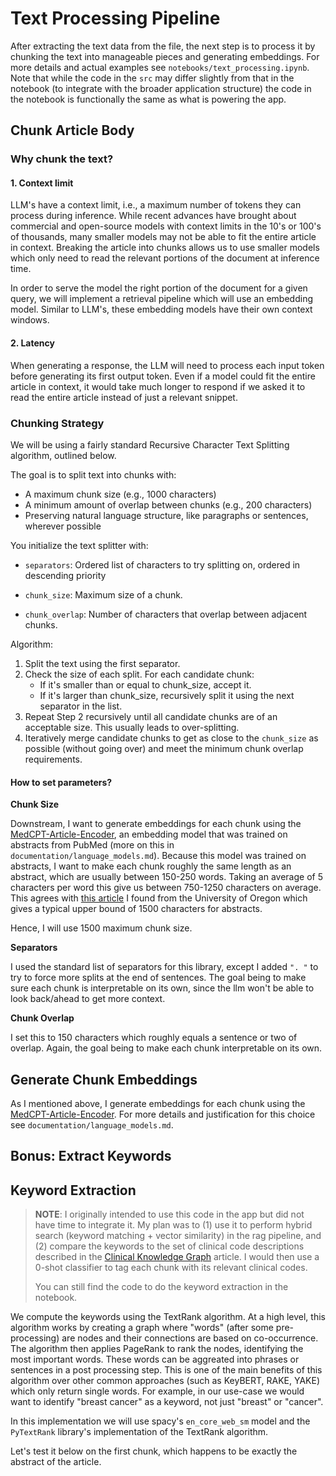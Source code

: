 # Text Processing Pipeline

After extracting the text data from the file, the next step is to process it by chunking the text into manageable pieces and generating embeddings. For more details and actual examples see `notebooks/text_processing.ipynb`. Note that while the code in the `src` may differ slightly from that in the notebook (to integrate with the broader application structure) the code in the notebook is functionally the same as what is powering the app.

## Chunk Article Body

### Why chunk the text?

#### 1. Context limit

LLM's have a context limit, i.e., a maximum number of tokens they can process during inference. While recent advances have brought about commercial and open-source models with context limits in the 10's or 100's of thousands, many smaller models may not be able to fit the entire article in context. Breaking the article into chunks allows us to use smaller models which only need to read the relevant portions of the document at inference time.

In order to serve the model the right portion of the document for a given query, we will implement a retrieval pipeline which will use an embedding model. Similar to LLM's, these embedding models have their own context windows.

#### 2. Latency

When generating a response, the LLM will need to process each input token before generating its first output token. Even if a model could fit the entire article in context, it would take much longer to respond if we asked it to read the entire article instead of just a relevant snippet.


### Chunking Strategy

We will be using a fairly standard Recursive Character Text Splitting algorithm, outlined below.

The goal is to split text into chunks with:
- A maximum chunk size (e.g., 1000 characters)
- A minimum amount of overlap between chunks (e.g., 200 characters)
- Preserving natural language structure, like paragraphs or sentences, wherever possible

You initialize the text splitter with:
- `separators`: Ordered list of characters to try splitting on, ordered in descending priority

- `chunk_size`: Maximum size of a chunk.

- `chunk_overlap`: Number of characters that overlap between adjacent chunks.

Algorithm:
1. Split the text using the first separator.
2. Check the size of each split. For each candidate chunk:
    - If it's smaller than or equal to chunk_size, accept it.
    - If it's larger than chunk_size, recursively split it using the next separator in the list.
3. Repeat Step 2 recursively until all candidate chunks are of an acceptable size. This usually leads to over-splitting.
4. Iteratively merge candidate chunks to get as close to the `chunk_size` as possible (without going over) and meet the minimum chunk overlap requirements.

#### How to set parameters?

**Chunk Size**

Downstream, I want to generate embeddings for each chunk using the [MedCPT-Article-Encoder](https://huggingface.co/ncbi/MedCPT-Article-Encoder), an embedding model that was trained on abstracts from PubMed (more on this in `documentation/language_models.md`). Because this model was trained on abstracts, I want to make each chunk roughly the same length as an abstract, which are usually between 150-250 words. Taking an average of 5 characters per word this give us between 750-1250 characters on average. This agrees with [this article](https://urds.uoregon.edu/symposium/abstracts) I found from the University of Oregon which gives a typical upper bound of 1500 characters for abstracts. 

Hence, I will use 1500 maximum chunk size.

**Separators**

I used the standard list of separators for this library, except I added `". "` to try to force more splits at the end of sentences. The goal being to make sure each chunk is interpretable on its own, since the llm won't be able to look back/ahead to get more context.

**Chunk Overlap**

I set this to 150 characters which roughly equals a sentence or two of overlap. Again, the goal being to make each chunk interpretable on its own.

## Generate Chunk Embeddings

As I mentioned above, I generate embeddings for each chunk using the [MedCPT-Article-Encoder](https://huggingface.co/ncbi/MedCPT-Article-Encoder). For more details and justification for this choice see `documentation/language_models.md`.

## Bonus: Extract Keywords

## Keyword Extraction

>**NOTE**: 
>I originally intended to use this code in the app but did not have time to integrate it. My plan was to (1) use it to perform hybrid search (keyword matching +  vector similarity) in the rag pipeline, and (2) compare the keywords to the set of clinical code descriptions described in the [Clinical Knowledge Graph](https://github.com/mims-harvard/Clinical-knowledge-embeddings) article. I would then use a 0-shot classifier to tag each chunk with its relevant clinical codes.
>
> You can still find the code to do the keyword extraction in the notebook.

We compute the keywords using the TextRank algorithm. At a high level, this algorithm works by creating a graph where "words" (after some pre-processing) are nodes and their connections are based on co-occurrence. The algorithm then applies PageRank to rank the nodes, identifying the most important words. These words can be aggreated into phrases or sentences in a post processing step. This is one of the main benefits of this algorithm over other common approaches (such as KeyBERT, RAKE, YAKE) which only return single words. For example, in our use-case we would want to identify "breast cancer" as a keyword, not just "breast" or "cancer".

In this implementation we will use spacy's `en_core_web_sm` model and the `PyTextRank` library's implementation of the TextRank algorithm.

Let's test it below on the first chunk, which happens to be exactly the abstract of the article.